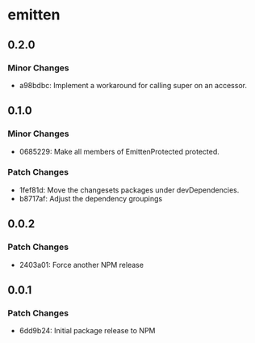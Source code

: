 # emitten

## 0.2.0

### Minor Changes

- a98bdbc: Implement a workaround for calling super on an accessor.

## 0.1.0

### Minor Changes

- 0685229: Make all members of EmittenProtected protected.

### Patch Changes

- 1fef81d: Move the changesets packages under devDependencies.
- b8717af: Adjust the dependency groupings

## 0.0.2

### Patch Changes

- 2403a01: Force another NPM release

## 0.0.1

### Patch Changes

- 6dd9b24: Initial package release to NPM
